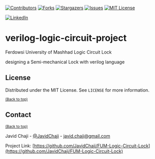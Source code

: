[![Contributors][contributors-shield]][contributors-url]
[![Forks][forks-shield]][forks-url]
[![Stargazers][stars-shield]][stars-url]
[![Issues][issues-shield]][issues-url]
[![MIT License][license-shield]][license-url]


[![LinkedIn][linkedin-shield]][javid-linkedin-url]


# verilog-logic-circuit-project

Ferdowsi University of Mashhad Logic Circuit Lock

designing a Semi-mechanical Lock with verilog language 



<!-- LICENSE -->
## License

Distributed under the MIT License. See `LICENSE` for more information.

<sup align="right">[(Back to top)](#table-of-contents)</sup>



<!-- CONTACT -->
## Contact
<sup>[(Back to top)](#table-of-contents)</sup>

Javid Chaji - [@JavidChaji](https://x.com/JavidChaji) - javid.chaji@gmail.com

Project Link: [https://github.com/JavidChaji/FUM-Logic-Circuit-Lock](https://github.com/JavidChaji/FUM-Logic-Circuit-Lock)




<!-- MARKDOWN LINKS & IMAGES -->
<!-- https://www.markdownguide.org/basic-syntax/#reference-style-links -->
<!-- https://ileriayo.github.io/markdown-badges/ -->

<!-- Contributors -->
[contributors-shield]: https://img.shields.io/github/contributors/javidchaji/FUM-Logic-Circuit-Lock.svg?style=for-the-badge

[contributors-url]: https://github.com/javidchaji/FUM-Logic-Circuit-Lock/graphs/contributors

<!-- Forks -->
[forks-shield]: https://img.shields.io/github/forks/javidchaji/FUM-Logic-Circuit-Lock.svg?style=for-the-badge

[forks-url]: https://github.com/javidchaji/FUM-Logic-Circuit-Lock/network/members


<!-- Stars -->
[stars-shield]: https://img.shields.io/github/stars/javidchaji/FUM-Logic-Circuit-Lock.svg?style=for-the-badge

[stars-url]: https://github.com/javidchaji/FUM-Logic-Circuit-Lock/stargazers


<!-- Issues -->
[issues-shield]: https://img.shields.io/github/issues/javidchaji/FUM-Logic-Circuit-Lock.svg?style=for-the-badge

[issues-url]: https://github.com/javidchaji/FUM-Logic-Circuit-Lock/issues


<!-- License -->
[license-shield]: https://img.shields.io/github/license/javidchaji/FUM-Logic-Circuit-Lock.svg?style=for-the-badge

[license-url]: https://github.com/javidchaji/FUM-Logic-Circuit-Lock/blob/master/LICENSE


<!-- Linkedin -->
[linkedin-shield]: https://img.shields.io/badge/linkedin-%230077B5.svg?style=for-the-badge&logo=linkedin&logoColor=white

[javid-linkedin-url]: https://linkedin.com/in/javidchaji
